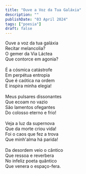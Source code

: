 ```yaml
---
title: "Ouve a Voz da Tua Galáxia"
description: ""
publishDate: "03 April 2024"
tags: ["poesia"]
draft: false
---
```


Ouve a voz da tua galáxia<br>
Recitar melancolia?<br>
O gemer da Via Láctea<br>
Que contorce em agonia?<br>
<br>
É a cósmica catástrofe<br>
Em perpétua entropia<br>
Que é caótica na ordem<br>
E inspira minha elegia!<br>
<br>
Meus pulsares dissonantes<br>
Que ecoam no vazio<br>
São lamentos ofegantes<br>
Do colosso eterno e frio!<br>
<br>
Veja a luz da supernova<br>
Que da morte criou vida!<br>
Foi o caos que fez a  trova<br>
Que minh'alma há parida!<br>
<br>
Da desordem veio o cântico<br>
Que ressoa e reverbera<br>
No infeliz poeta quântico<br>
Que venera o espaço-fera.<br>